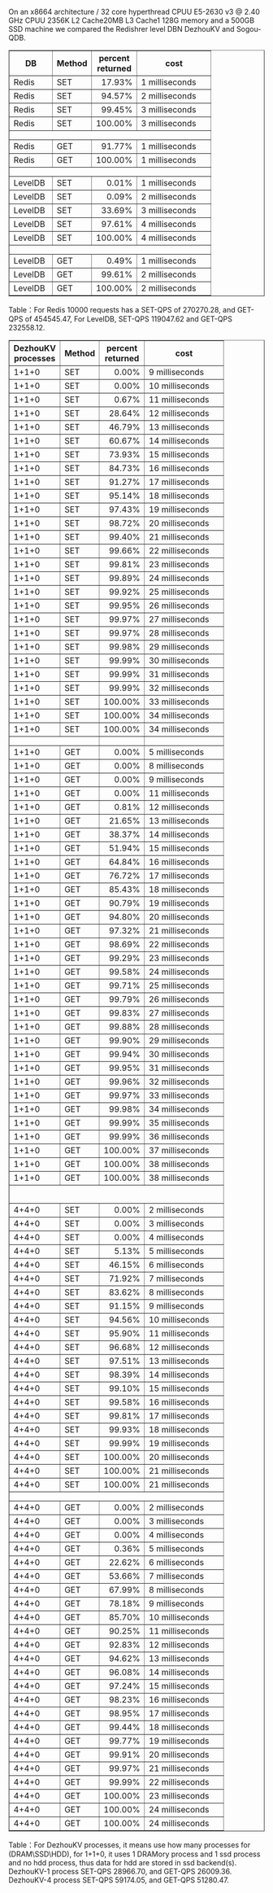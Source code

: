 On an x8664 architecture / 32 core hyperthread CPUU E5-2630 v3 @ 2.40 GHz CPUU 2356K L2 Cache20MB L3 Cache1 128G memory and a 500GB SSD machine we compared the Redishrer level DBN DezhouKV and Sogou-QDB.
<table border="1">
  <tr>
    <th>DB</th>
     <th>Method</th>
    <th>percent returned</th>
   <th>cost</th>
  </tr>
 <tbody><tr height="18" style="height:13.5pt">
  <td height="18" width="68" style="height:13.5pt">Redis</td>
  <td width="36" style="width:27pt">SET</td>
  <td class="xl65" align="right" width="68" style="width:51pt">17.93%</td>
  <td width="129" style="width:97pt">1 milliseconds</td>
 </tr>
 <tr height="18" style="height:13.5pt">
  <td height="18" style="height:13.5pt">Redis</td>
  <td>SET</td>
  <td class="xl65" align="right">94.57%</td>
  <td>2 milliseconds</td>
 </tr>
 <tr height="18" style="height:13.5pt">
  <td height="18" style="height:13.5pt">Redis</td>
  <td>SET</td>
  <td class="xl65" align="right">99.45%</td>
  <td>3 milliseconds</td>
 </tr>
 <tr height="18" style="height:13.5pt">
  <td height="18" style="height:13.5pt">Redis</td>
  <td>SET</td>
  <td class="xl65" align="right">100.00%</td>
  <td>3 milliseconds</td>
 </tr>
 <tr height="18" style="height:13.5pt">
  <td height="18" colspan="4" style="height:13.5pt;mso-ignore:colspan"></td>
 </tr>
 <tr height="18" style="height:13.5pt">
  <td height="18" style="height:13.5pt">Redis</td>
  <td>GET</td>
  <td class="xl65" align="right">91.77%</td>
  <td>1 milliseconds</td>
 </tr>
 <tr height="18" style="height:13.5pt">
  <td height="18" style="height:13.5pt">Redis</td>
  <td>GET</td>
  <td class="xl65" align="right">100.00%</td>
  <td>1 milliseconds</td>
 </tr>
 <tr height="18" style="height:13.5pt">
  <td height="18" colspan="4" style="height:13.5pt;mso-ignore:colspan"></td>
 </tr>
 <tr height="18" style="height:13.5pt">
  <td height="18" style="height:13.5pt">LevelDB</td>
  <td>SET</td>
  <td class="xl65" align="right">0.01%</td>
  <td>1 milliseconds</td>
 </tr>
 <tr height="18" style="height:13.5pt">
  <td height="18" style="height:13.5pt">LevelDB</td>
  <td>SET</td>
  <td class="xl65" align="right">0.09%</td>
  <td>2 milliseconds</td>
 </tr>
 <tr height="18" style="height:13.5pt">
  <td height="18" style="height:13.5pt">LevelDB</td>
  <td>SET</td>
  <td class="xl65" align="right">33.69%</td>
  <td>3 milliseconds</td>
 </tr>
 <tr height="18" style="height:13.5pt">
  <td height="18" style="height:13.5pt">LevelDB</td>
  <td>SET</td>
  <td class="xl65" align="right">97.61%</td>
  <td>4 milliseconds</td>
 </tr>
 <tr height="18" style="height:13.5pt">
  <td height="18" style="height:13.5pt">LevelDB</td>
  <td>SET</td>
  <td class="xl65" align="right">100.00%</td>
  <td>4 milliseconds</td>
 </tr>
 <tr height="18" style="height:13.5pt">
  <td height="18" colspan="4" style="height:13.5pt;mso-ignore:colspan"></td>
 </tr>
 <tr height="18" style="height:13.5pt">
  <td height="18" style="height:13.5pt">LevelDB</td>
  <td>GET</td>
  <td class="xl65" align="right">0.49%</td>
  <td>1 milliseconds</td>
 </tr>
 <tr height="18" style="height:13.5pt">
  <td height="18" style="height:13.5pt">LevelDB</td>
  <td>GET</td>
  <td class="xl65" align="right">99.61%</td>
  <td>2 milliseconds</td>
 </tr>
 <tr height="18" style="height:13.5pt">
  <td height="18" style="height:13.5pt">LevelDB</td>
  <td>GET</td>
  <td class="xl65" align="right">100.00%</td>
  <td>2 milliseconds</td>
 </tr> </tbody>
</table>    
Table：For Redis 10000 requests has a SET-QPS of 270270.28, and GET-QPS of 454545.47, For LevelDB, SET-QPS 119047.62 and GET-QPS 232558.12.
<table border="1">
  <tr>
    <th>DezhouKV processes</th>
    <th>Method</th>
    <th>percent returned</th>
   <th>cost</th>
 </tr>
 <tbody><tr height="18" style="height:13.5pt">
  <td height="18" width="52" style="height:13.5pt;width:39pt">1+1+0</td>
  <td width="36" style="width:27pt">SET</td>
  <td class="xl65" align="right" width="68" style="width:51pt">0.00%</td>
  <td width="138" style="width:104pt">9 milliseconds</td>
 </tr>
 <tr height="18" style="height:13.5pt">
  <td height="18" style="height:13.5pt">1+1+0</td>
  <td>SET</td>
  <td class="xl65" align="right">0.00%</td>
  <td>10 milliseconds</td>
 </tr>
 <tr height="18" style="height:13.5pt">
  <td height="18" style="height:13.5pt">1+1+0</td>
  <td>SET</td>
  <td class="xl65" align="right">0.67%</td>
  <td>11 milliseconds</td>
 </tr>
 <tr height="18" style="height:13.5pt">
  <td height="18" style="height:13.5pt">1+1+0</td>
  <td>SET</td>
  <td class="xl65" align="right">28.64%</td>
  <td>12 milliseconds</td>
 </tr>
 <tr height="18" style="height:13.5pt">
  <td height="18" style="height:13.5pt">1+1+0</td>
  <td>SET</td>
  <td class="xl65" align="right">46.79%</td>
  <td>13 milliseconds</td>
 </tr>
 <tr height="18" style="height:13.5pt">
  <td height="18" style="height:13.5pt">1+1+0</td>
  <td>SET</td>
  <td class="xl65" align="right">60.67%</td>
  <td>14 milliseconds</td>
 </tr>
 <tr height="18" style="height:13.5pt">
  <td height="18" style="height:13.5pt">1+1+0</td>
  <td>SET</td>
  <td class="xl65" align="right">73.93%</td>
  <td>15 milliseconds</td>
 </tr>
 <tr height="18" style="height:13.5pt">
  <td height="18" style="height:13.5pt">1+1+0</td>
  <td>SET</td>
  <td class="xl65" align="right">84.73%</td>
  <td>16 milliseconds</td>
 </tr>
 <tr height="18" style="height:13.5pt">
  <td height="18" style="height:13.5pt">1+1+0</td>
  <td>SET</td>
  <td class="xl65" align="right">91.27%</td>
  <td>17 milliseconds</td>
 </tr>
 <tr height="18" style="height:13.5pt">
  <td height="18" style="height:13.5pt">1+1+0</td>
  <td>SET</td>
  <td class="xl65" align="right">95.14%</td>
  <td>18 milliseconds</td>
 </tr>
 <tr height="18" style="height:13.5pt">
  <td height="18" style="height:13.5pt">1+1+0</td>
  <td>SET</td>
  <td class="xl65" align="right">97.43%</td>
  <td>19 milliseconds</td>
 </tr>
 <tr height="18" style="height:13.5pt">
  <td height="18" style="height:13.5pt">1+1+0</td>
  <td>SET</td>
  <td class="xl65" align="right">98.72%</td>
  <td>20 milliseconds</td>
 </tr>
 <tr height="18" style="height:13.5pt">
  <td height="18" style="height:13.5pt">1+1+0</td>
  <td>SET</td>
  <td class="xl65" align="right">99.40%</td>
  <td>21 milliseconds</td>
 </tr>
 <tr height="18" style="height:13.5pt">
  <td height="18" style="height:13.5pt">1+1+0</td>
  <td>SET</td>
  <td class="xl65" align="right">99.66%</td>
  <td>22 milliseconds</td>
 </tr>
 <tr height="18" style="height:13.5pt">
  <td height="18" style="height:13.5pt">1+1+0</td>
  <td>SET</td>
  <td class="xl65" align="right">99.81%</td>
  <td>23 milliseconds</td>
 </tr>
 <tr height="18" style="height:13.5pt">
  <td height="18" style="height:13.5pt">1+1+0</td>
  <td>SET</td>
  <td class="xl65" align="right">99.89%</td>
  <td>24 milliseconds</td>
 </tr>
 <tr height="18" style="height:13.5pt">
  <td height="18" style="height:13.5pt">1+1+0</td>
  <td>SET</td>
  <td class="xl65" align="right">99.92%</td>
  <td>25 milliseconds</td>
 </tr>
 <tr height="18" style="height:13.5pt">
  <td height="18" style="height:13.5pt">1+1+0</td>
  <td>SET</td>
  <td class="xl65" align="right">99.95%</td>
  <td>26 milliseconds</td>
 </tr>
 <tr height="18" style="height:13.5pt">
  <td height="18" style="height:13.5pt">1+1+0</td>
  <td>SET</td>
  <td class="xl65" align="right">99.97%</td>
  <td>27 milliseconds</td>
 </tr>
 <tr height="18" style="height:13.5pt">
  <td height="18" style="height:13.5pt">1+1+0</td>
  <td>SET</td>
  <td class="xl65" align="right">99.97%</td>
  <td>28 milliseconds</td>
 </tr>
 <tr height="18" style="height:13.5pt">
  <td height="18" style="height:13.5pt">1+1+0</td>
  <td>SET</td>
  <td class="xl65" align="right">99.98%</td>
  <td>29 milliseconds</td>
 </tr>
 <tr height="18" style="height:13.5pt">
  <td height="18" style="height:13.5pt">1+1+0</td>
  <td>SET</td>
  <td class="xl65" align="right">99.99%</td>
  <td>30 milliseconds</td>
 </tr>
 <tr height="18" style="height:13.5pt">
  <td height="18" style="height:13.5pt">1+1+0</td>
  <td>SET</td>
  <td class="xl65" align="right">99.99%</td>
  <td>31 milliseconds</td>
 </tr>
 <tr height="18" style="height:13.5pt">
  <td height="18" style="height:13.5pt">1+1+0</td>
  <td>SET</td>
  <td class="xl65" align="right">99.99%</td>
  <td>32 milliseconds</td>
 </tr>
 <tr height="18" style="height:13.5pt">
  <td height="18" style="height:13.5pt">1+1+0</td>
  <td>SET</td>
  <td class="xl65" align="right">100.00%</td>
  <td>33 milliseconds</td>
 </tr>
 <tr height="18" style="height:13.5pt">
  <td height="18" style="height:13.5pt">1+1+0</td>
  <td>SET</td>
  <td class="xl65" align="right">100.00%</td>
  <td>34 milliseconds</td>
 </tr>
 <tr height="18" style="height:13.5pt">
  <td height="18" style="height:13.5pt">1+1+0</td>
  <td>SET</td>
  <td class="xl65" align="right">100.00%</td>
  <td>34 milliseconds</td>
 </tr>
 <tr height="18" style="height:13.5pt">
  <td height="18" colspan="2" style="height:13.5pt;mso-ignore:colspan"></td>
  <td class="xl65"></td>
  <td></td>
 </tr>
 <tr height="18" style="height:13.5pt">
  <td height="18" style="height:13.5pt">1+1+0</td>
  <td>GET</td>
  <td class="xl65" align="right">0.00%</td>
  <td>5 milliseconds</td>
 </tr>
 <tr height="18" style="height:13.5pt">
  <td height="18" style="height:13.5pt">1+1+0</td>
  <td>GET</td>
  <td class="xl65" align="right">0.00%</td>
  <td>8 milliseconds</td>
 </tr>
 <tr height="18" style="height:13.5pt">
  <td height="18" style="height:13.5pt">1+1+0</td>
  <td>GET</td>
  <td class="xl65" align="right">0.00%</td>
  <td>9 milliseconds</td>
 </tr>
 <tr height="18" style="height:13.5pt">
  <td height="18" style="height:13.5pt">1+1+0</td>
  <td>GET</td>
  <td class="xl65" align="right">0.00%</td>
  <td>11 milliseconds</td>
 </tr>
 <tr height="18" style="height:13.5pt">
  <td height="18" style="height:13.5pt">1+1+0</td>
  <td>GET</td>
  <td class="xl65" align="right">0.81%</td>
  <td>12 milliseconds</td>
 </tr>
 <tr height="18" style="height:13.5pt">
  <td height="18" style="height:13.5pt">1+1+0</td>
  <td>GET</td>
  <td class="xl65" align="right">21.65%</td>
  <td>13 milliseconds</td>
 </tr>
 <tr height="18" style="height:13.5pt">
  <td height="18" style="height:13.5pt">1+1+0</td>
  <td>GET</td>
  <td class="xl65" align="right">38.37%</td>
  <td>14 milliseconds</td>
 </tr>
 <tr height="18" style="height:13.5pt">
  <td height="18" style="height:13.5pt">1+1+0</td>
  <td>GET</td>
  <td class="xl65" align="right">51.94%</td>
  <td>15 milliseconds</td>
 </tr>
 <tr height="18" style="height:13.5pt">
  <td height="18" style="height:13.5pt">1+1+0</td>
  <td>GET</td>
  <td class="xl65" align="right">64.84%</td>
  <td>16 milliseconds</td>
 </tr>
 <tr height="18" style="height:13.5pt">
  <td height="18" style="height:13.5pt">1+1+0</td>
  <td>GET</td>
  <td class="xl65" align="right">76.72%</td>
  <td>17 milliseconds</td>
 </tr>
 <tr height="18" style="height:13.5pt">
  <td height="18" style="height:13.5pt">1+1+0</td>
  <td>GET</td>
  <td class="xl65" align="right">85.43%</td>
  <td>18 milliseconds</td>
 </tr>
 <tr height="18" style="height:13.5pt">
  <td height="18" style="height:13.5pt">1+1+0</td>
  <td>GET</td>
  <td class="xl65" align="right">90.79%</td>
  <td>19 milliseconds</td>
 </tr>
 <tr height="18" style="height:13.5pt">
  <td height="18" style="height:13.5pt">1+1+0</td>
  <td>GET</td>
  <td class="xl65" align="right">94.80%</td>
  <td>20 milliseconds</td>
 </tr>
 <tr height="18" style="height:13.5pt">
  <td height="18" style="height:13.5pt">1+1+0</td>
  <td>GET</td>
  <td class="xl65" align="right">97.32%</td>
  <td>21 milliseconds</td>
 </tr>
 <tr height="18" style="height:13.5pt">
  <td height="18" style="height:13.5pt">1+1+0</td>
  <td>GET</td>
  <td class="xl65" align="right">98.69%</td>
  <td>22 milliseconds</td>
 </tr>
 <tr height="18" style="height:13.5pt">
  <td height="18" style="height:13.5pt">1+1+0</td>
  <td>GET</td>
  <td class="xl65" align="right">99.29%</td>
  <td>23 milliseconds</td>
 </tr>
 <tr height="18" style="height:13.5pt">
  <td height="18" style="height:13.5pt">1+1+0</td>
  <td>GET</td>
  <td class="xl65" align="right">99.58%</td>
  <td>24 milliseconds</td>
 </tr>
 <tr height="18" style="height:13.5pt">
  <td height="18" style="height:13.5pt">1+1+0</td>
  <td>GET</td>
  <td class="xl65" align="right">99.71%</td>
  <td>25 milliseconds</td>
 </tr>
 <tr height="18" style="height:13.5pt">
  <td height="18" style="height:13.5pt">1+1+0</td>
  <td>GET</td>
  <td class="xl65" align="right">99.79%</td>
  <td>26 milliseconds</td>
 </tr>
 <tr height="18" style="height:13.5pt">
  <td height="18" style="height:13.5pt">1+1+0</td>
  <td>GET</td>
  <td class="xl65" align="right">99.83%</td>
  <td>27 milliseconds</td>
 </tr>
 <tr height="18" style="height:13.5pt">
  <td height="18" style="height:13.5pt">1+1+0</td>
  <td>GET</td>
  <td class="xl65" align="right">99.88%</td>
  <td>28 milliseconds</td>
 </tr>
 <tr height="18" style="height:13.5pt">
  <td height="18" style="height:13.5pt">1+1+0</td>
  <td>GET</td>
  <td class="xl65" align="right">99.90%</td>
  <td>29 milliseconds</td>
 </tr>
 <tr height="18" style="height:13.5pt">
  <td height="18" style="height:13.5pt">1+1+0</td>
  <td>GET</td>
  <td class="xl65" align="right">99.94%</td>
  <td>30 milliseconds</td>
 </tr>
 <tr height="18" style="height:13.5pt">
  <td height="18" style="height:13.5pt">1+1+0</td>
  <td>GET</td>
  <td class="xl65" align="right">99.95%</td>
  <td>31 milliseconds</td>
 </tr>
 <tr height="18" style="height:13.5pt">
  <td height="18" style="height:13.5pt">1+1+0</td>
  <td>GET</td>
  <td class="xl65" align="right">99.96%</td>
  <td>32 milliseconds</td>
 </tr>
 <tr height="18" style="height:13.5pt">
  <td height="18" style="height:13.5pt">1+1+0</td>
  <td>GET</td>
  <td class="xl65" align="right">99.97%</td>
  <td>33 milliseconds</td>
 </tr>
 <tr height="18" style="height:13.5pt">
  <td height="18" style="height:13.5pt">1+1+0</td>
  <td>GET</td>
  <td class="xl65" align="right">99.98%</td>
  <td>34 milliseconds</td>
 </tr>
 <tr height="18" style="height:13.5pt">
  <td height="18" style="height:13.5pt">1+1+0</td>
  <td>GET</td>
  <td class="xl65" align="right">99.99%</td>
  <td>35 milliseconds</td>
 </tr>
 <tr height="18" style="height:13.5pt">
  <td height="18" style="height:13.5pt">1+1+0</td>
  <td>GET</td>
  <td class="xl65" align="right">99.99%</td>
  <td>36 milliseconds</td>
 </tr>
 <tr height="18" style="height:13.5pt">
  <td height="18" style="height:13.5pt">1+1+0</td>
  <td>GET</td>
  <td class="xl65" align="right">100.00%</td>
  <td>37 milliseconds</td>
 </tr>
 <tr height="18" style="height:13.5pt">
  <td height="18" style="height:13.5pt">1+1+0</td>
  <td>GET</td>
  <td class="xl65" align="right">100.00%</td>
  <td>38 milliseconds</td>
 </tr>
 <tr height="18" style="height:13.5pt">
  <td height="18" style="height:13.5pt">1+1+0</td>
  <td>GET</td>
  <td class="xl65" align="right">100.00%</td>
  <td>38 milliseconds</td>
 </tr>
 <tr height="36" style="height:27.0pt;mso-xlrowspan:2">
  <td height="36" colspan="4" style="height:27.0pt;mso-ignore:colspan"></td>
 </tr>
 <tr height="18" style="height:13.5pt">
  <td height="18" style="height:13.5pt">4+4+0</td>
  <td>SET</td>
  <td class="xl65" align="right">0.00%</td>
  <td>2 milliseconds</td>
 </tr>
 <tr height="18" style="height:13.5pt">
  <td height="18" style="height:13.5pt">4+4+0</td>
  <td>SET</td>
  <td class="xl65" align="right">0.00%</td>
  <td>3 milliseconds</td>
 </tr>
 <tr height="18" style="height:13.5pt">
  <td height="18" style="height:13.5pt">4+4+0</td>
  <td>SET</td>
  <td class="xl65" align="right">0.00%</td>
  <td>4 milliseconds</td>
 </tr>
 <tr height="18" style="height:13.5pt">
  <td height="18" style="height:13.5pt">4+4+0</td>
  <td>SET</td>
  <td class="xl65" align="right">5.13%</td>
  <td>5 milliseconds</td>
 </tr>
 <tr height="18" style="height:13.5pt">
  <td height="18" style="height:13.5pt">4+4+0</td>
  <td>SET</td>
  <td class="xl65" align="right">46.15%</td>
  <td>6 milliseconds</td>
 </tr>
 <tr height="18" style="height:13.5pt">
  <td height="18" style="height:13.5pt">4+4+0</td>
  <td>SET</td>
  <td class="xl65" align="right">71.92%</td>
  <td>7 milliseconds</td>
 </tr>
 <tr height="18" style="height:13.5pt">
  <td height="18" style="height:13.5pt">4+4+0</td>
  <td>SET</td>
  <td class="xl65" align="right">83.62%</td>
  <td>8 milliseconds</td>
 </tr>
 <tr height="18" style="height:13.5pt">
  <td height="18" style="height:13.5pt">4+4+0</td>
  <td>SET</td>
  <td class="xl65" align="right">91.15%</td>
  <td>9 milliseconds</td>
 </tr>
 <tr height="18" style="height:13.5pt">
  <td height="18" style="height:13.5pt">4+4+0</td>
  <td>SET</td>
  <td class="xl65" align="right">94.56%</td>
  <td>10 milliseconds</td>
 </tr>
 <tr height="18" style="height:13.5pt">
  <td height="18" style="height:13.5pt">4+4+0</td>
  <td>SET</td>
  <td class="xl65" align="right">95.90%</td>
  <td>11 milliseconds</td>
 </tr>
 <tr height="18" style="height:13.5pt">
  <td height="18" style="height:13.5pt">4+4+0</td>
  <td>SET</td>
  <td class="xl65" align="right">96.68%</td>
  <td>12 milliseconds</td>
 </tr>
 <tr height="18" style="height:13.5pt">
  <td height="18" style="height:13.5pt">4+4+0</td>
  <td>SET</td>
  <td class="xl65" align="right">97.51%</td>
  <td>13 milliseconds</td>
 </tr>
 <tr height="18" style="height:13.5pt">
  <td height="18" style="height:13.5pt">4+4+0</td>
  <td>SET</td>
  <td class="xl65" align="right">98.39%</td>
  <td>14 milliseconds</td>
 </tr>
 <tr height="18" style="height:13.5pt">
  <td height="18" style="height:13.5pt">4+4+0</td>
  <td>SET</td>
  <td class="xl65" align="right">99.10%</td>
  <td>15 milliseconds</td>
 </tr>
 <tr height="18" style="height:13.5pt">
  <td height="18" style="height:13.5pt">4+4+0</td>
  <td>SET</td>
  <td class="xl65" align="right">99.58%</td>
  <td>16 milliseconds</td>
 </tr>
 <tr height="18" style="height:13.5pt">
  <td height="18" style="height:13.5pt">4+4+0</td>
  <td>SET</td>
  <td class="xl65" align="right">99.81%</td>
  <td>17 milliseconds</td>
 </tr>
 <tr height="18" style="height:13.5pt">
  <td height="18" style="height:13.5pt">4+4+0</td>
  <td>SET</td>
  <td class="xl65" align="right">99.93%</td>
  <td>18 milliseconds</td>
 </tr>
 <tr height="18" style="height:13.5pt">
  <td height="18" style="height:13.5pt">4+4+0</td>
  <td>SET</td>
  <td class="xl65" align="right">99.99%</td>
  <td>19 milliseconds</td>
 </tr>
 <tr height="18" style="height:13.5pt">
  <td height="18" style="height:13.5pt">4+4+0</td>
  <td>SET</td>
  <td class="xl65" align="right">100.00%</td>
  <td>20 milliseconds</td>
 </tr>
 <tr height="18" style="height:13.5pt">
  <td height="18" style="height:13.5pt">4+4+0</td>
  <td>SET</td>
  <td class="xl65" align="right">100.00%</td>
  <td>21 milliseconds</td>
 </tr>
 <tr height="18" style="height:13.5pt">
  <td height="18" style="height:13.5pt">4+4+0</td>
  <td>SET</td>
  <td class="xl65" align="right">100.00%</td>
  <td>21 milliseconds</td>
 </tr>
 <tr height="18" style="height:13.5pt">
  <td height="18" colspan="4" style="height:13.5pt;mso-ignore:colspan"></td>
 </tr>
 <tr height="18" style="height:13.5pt">
  <td height="18" style="height:13.5pt">4+4+0</td>
  <td>GET</td>
  <td class="xl65" align="right">0.00%</td>
  <td>2 milliseconds</td>
 </tr>
 <tr height="18" style="height:13.5pt">
  <td height="18" style="height:13.5pt">4+4+0</td>
  <td>GET</td>
  <td class="xl65" align="right">0.00%</td>
  <td>3 milliseconds</td>
 </tr>
 <tr height="18" style="height:13.5pt">
  <td height="18" style="height:13.5pt">4+4+0</td>
  <td>GET</td>
  <td class="xl65" align="right">0.00%</td>
  <td>4 milliseconds</td>
 </tr>
 <tr height="18" style="height:13.5pt">
  <td height="18" style="height:13.5pt">4+4+0</td>
  <td>GET</td>
  <td class="xl65" align="right">0.36%</td>
  <td>5 milliseconds</td>
 </tr>
 <tr height="18" style="height:13.5pt">
  <td height="18" style="height:13.5pt">4+4+0</td>
  <td>GET</td>
  <td class="xl65" align="right">22.62%</td>
  <td>6 milliseconds</td>
 </tr>
 <tr height="18" style="height:13.5pt">
  <td height="18" style="height:13.5pt">4+4+0</td>
  <td>GET</td>
  <td class="xl65" align="right">53.66%</td>
  <td>7 milliseconds</td>
 </tr>
 <tr height="18" style="height:13.5pt">
  <td height="18" style="height:13.5pt">4+4+0</td>
  <td>GET</td>
  <td class="xl65" align="right">67.99%</td>
  <td>8 milliseconds</td>
 </tr>
 <tr height="18" style="height:13.5pt">
  <td height="18" style="height:13.5pt">4+4+0</td>
  <td>GET</td>
  <td class="xl65" align="right">78.18%</td>
  <td>9 milliseconds</td>
 </tr>
 <tr height="18" style="height:13.5pt">
  <td height="18" style="height:13.5pt">4+4+0</td>
  <td>GET</td>
  <td class="xl65" align="right">85.70%</td>
  <td>10 milliseconds</td>
 </tr>
 <tr height="18" style="height:13.5pt">
  <td height="18" style="height:13.5pt">4+4+0</td>
  <td>GET</td>
  <td class="xl65" align="right">90.25%</td>
  <td>11 milliseconds</td>
 </tr>
 <tr height="18" style="height:13.5pt">
  <td height="18" style="height:13.5pt">4+4+0</td>
  <td>GET</td>
  <td class="xl65" align="right">92.83%</td>
  <td>12 milliseconds</td>
 </tr>
 <tr height="18" style="height:13.5pt">
  <td height="18" style="height:13.5pt">4+4+0</td>
  <td>GET</td>
  <td class="xl65" align="right">94.62%</td>
  <td>13 milliseconds</td>
 </tr>
 <tr height="18" style="height:13.5pt">
  <td height="18" style="height:13.5pt">4+4+0</td>
  <td>GET</td>
  <td class="xl65" align="right">96.08%</td>
  <td>14 milliseconds</td>
 </tr>
 <tr height="18" style="height:13.5pt">
  <td height="18" style="height:13.5pt">4+4+0</td>
  <td>GET</td>
  <td class="xl65" align="right">97.24%</td>
  <td>15 milliseconds</td>
 </tr>
 <tr height="18" style="height:13.5pt">
  <td height="18" style="height:13.5pt">4+4+0</td>
  <td>GET</td>
  <td class="xl65" align="right">98.23%</td>
  <td>16 milliseconds</td>
 </tr>
 <tr height="18" style="height:13.5pt">
  <td height="18" style="height:13.5pt">4+4+0</td>
  <td>GET</td>
  <td class="xl65" align="right">98.95%</td>
  <td>17 milliseconds</td>
 </tr>
 <tr height="18" style="height:13.5pt">
  <td height="18" style="height:13.5pt">4+4+0</td>
  <td>GET</td>
  <td class="xl65" align="right">99.44%</td>
  <td>18 milliseconds</td>
 </tr>
 <tr height="18" style="height:13.5pt">
  <td height="18" style="height:13.5pt">4+4+0</td>
  <td>GET</td>
  <td class="xl65" align="right">99.77%</td>
  <td>19 milliseconds</td>
 </tr>
 <tr height="18" style="height:13.5pt">
  <td height="18" style="height:13.5pt">4+4+0</td>
  <td>GET</td>
  <td class="xl65" align="right">99.91%</td>
  <td>20 milliseconds</td>
 </tr>
 <tr height="18" style="height:13.5pt">
  <td height="18" style="height:13.5pt">4+4+0</td>
  <td>GET</td>
  <td class="xl65" align="right">99.97%</td>
  <td>21 milliseconds</td>
 </tr>
 <tr height="18" style="height:13.5pt">
  <td height="18" style="height:13.5pt">4+4+0</td>
  <td>GET</td>
  <td class="xl65" align="right">99.99%</td>
  <td>22 milliseconds</td>
 </tr>
 <tr height="18" style="height:13.5pt">
  <td height="18" style="height:13.5pt">4+4+0</td>
  <td>GET</td>
  <td class="xl65" align="right">100.00%</td>
  <td>23 milliseconds</td>
 </tr>
 <tr height="18" style="height:13.5pt">
  <td height="18" style="height:13.5pt">4+4+0</td>
  <td>GET</td>
  <td class="xl65" align="right">100.00%</td>
  <td>24 milliseconds</td>
 </tr>
 <tr height="18" style="height:13.5pt">
  <td height="18" style="height:13.5pt">4+4+0</td>
  <td>GET</td>
  <td class="xl65" align="right">100.00%</td>
  <td>24 milliseconds</td>
 </tr>
</tbody>
</table>    
Table：For DezhouKV processes, it means use how many processes for (DRAM\SSD\HDD), for 1+1+0, it uses 1 DRAMory process and 1 ssd process and no hdd process, thus data for hdd are stored in ssd backend(s). DezhouKV-1 process SET-QPS 28966.70, and GET-QPS 26009.36. DezhouKV-4 process SET-QPS 59174.05, and GET-QPS 51280.47.